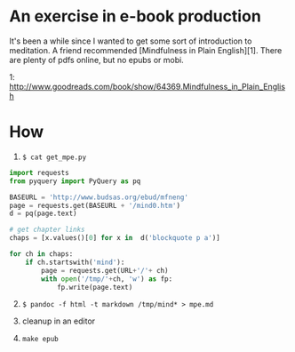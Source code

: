 # An exercise in e-book production

It's been a while since I wanted to get some sort of introduction to meditation.
A friend recommended [Mindfulness in Plain English][1]. There are plenty of pdfs
online, but no epubs or mobi.

1: http://www.goodreads.com/book/show/64369.Mindfulness_in_Plain_English

# How

1. `$ cat get_mpe.py`

```python
import requests
from pyquery import PyQuery as pq

BASEURL = 'http://www.budsas.org/ebud/mfneng'
page = requests.get(BASEURL + '/mind0.htm')
d = pq(page.text)

# get chapter links
chaps = [x.values()[0] for x in  d('blockquote p a')]

for ch in chaps:
    if ch.startswith('mind'):
        page = requests.get(URL+'/'+ ch)
        with open('/tmp/'+ch, 'w') as fp:
            fp.write(page.text)
```

2. `$ pandoc -f html -t markdown /tmp/mind* > mpe.md`

3. cleanup in an editor

4. `make epub`
